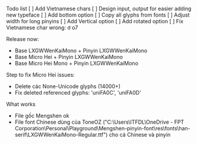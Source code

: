 Todo list
[ ] Add Vietnamese chars
[ ] Design input, output for easier adding new typeface
[ ] Add bottom option
[ ] Copy all glyphs from fonts
[ ] Adjust width for long pinyins
[ ] Add Vertical option
[ ] Add rotated option
[ ] Fix Vietnamese char wrong: ơ o7

Release now:
- Base LXGWWenKaiMono + Pinyin LXGWWenKaiMono
- Base Micro Hei + Pinyin LXGWWenKaiMono
- Base Micro Hei Mono + Pinyin LXGWWenKaiMono

Step to fix Micro Hei  issues:
- Delete các None-Unicode glyphs (14000+)
- Fix deleted referenced glyphs: 'uniFA0C', 'uniFA0D'


What works
- File gốc Mengshen ok
- File font Chinese dùng của ToneOZ ("C:\Users\ITFDL\OneDrive - FPT Corporation\Personal\Playground\Mengshen-pinyin-font\res\fonts\han-serif\LXGWWenKaiMono-Regular.ttf") cho cả Chinese và pinyin
